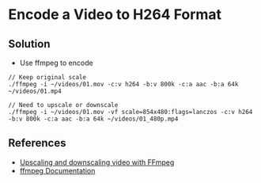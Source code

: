 # Encode a Video to H264 Format

## Solution
* Use ffmpeg to encode

```
// Keep original scale
./ffmpeg -i ~/videos/01.mov -c:v h264 -b:v 800k -c:a aac -b:a 64k ~/videos/01.mp4

// Need to upscale or downscale
./ffmpeg -i ~/videos/01.mov -vf scale=854x480:flags=lanczos -c:v h264 -b:v 800k -c:a aac -b:a 64k ~/videos/01_480p.mp4
```

## References
* [Upscaling and downscaling video with FFmpeg](https://write.corbpie.com/upscaling-and-downscaling-video-with-ffmpeg/)
* [ffmpeg Documentation](https://ffmpeg.org/ffmpeg.html)
